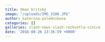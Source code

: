 ```yaml
---
title: Oman britský
image: "/uploads/IMG_3106.JPG"
author: katerina-polednikova
categories: []
galleries: slash-news-slash-rozkvetla-vinice
date: '2016-08-26 13:36:59 +0000'
---
```

